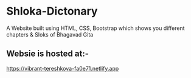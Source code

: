 # Shloka-Dictonary
A Website built using HTML, CSS, Bootstrap which shows you different chapters & Sloks of Bhagavad Gita

## Websie is hosted at:-
https://vibrant-tereshkova-fa0e71.netlify.app 
